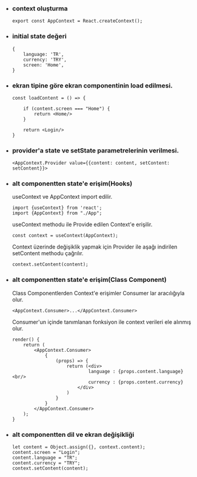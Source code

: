 * ### context oluşturma 
    ```
    export const AppContext = React.createContext();
    ```

* ### initial state değeri
    ```
    {
        language: 'TR',
        currency: 'TRY',
        screen: 'Home',
    }
    ```

* ### ekran tipine göre ekran componentinin load edilmesi.
    ```
    const loadContent = () => {
    
        if (content.screen === "Home") {
            return <Home/>
        }
    
        return <Login/>
    }
    ```

* ### provider'a state ve setState parametrelerinin verilmesi.
    ```
    <AppContext.Provider value={{content: content, setContent: setContent}}>
    ```

* ### alt componentten state'e erişim(Hooks) 
    useContext ve AppContext import edilir.
    ```
    import {useContext} from 'react';
    import {AppContext} from "./App";
    ```
    
    useContext methodu ile Provide edilen Context'e erişilir.
    ```
    const context = useContext(AppContext);
    ```
    
    Context üzerinde değişiklik yapmak için Provider ile aşağı indirilen setContent methodu çağrılır.
    ```
    context.setContent(content);
    ```

* ### alt componentten state'e erişim(Class Component) 
    Class Componentlerden Context'e erişimler Consumer lar aracılığıyla olur.
    ```
    <AppContext.Consumer>...</AppContext.Consumer>
    ```

    Consumer'un içinde tanımlanan fonksiyon ile context verileri ele alınmış olur.
    ```
    render() {
        return (
            <AppContext.Consumer>
                {
                    (props) => {
                        return (<div>
                                language : {props.content.language} <br/>
                                currency : {props.content.currency}
                            </div>
                        )
                    }
                }
            </AppContext.Consumer>
        );
    }
    ```


* ### alt componentten dil ve ekran değişikliği 
    ```
    let content = Object.assign({}, context.content);
    content.screen = "Login";
    content.language = "TR";
    content.currency = "TRY";
    context.setContent(content);
    ```
